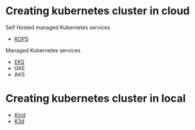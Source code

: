 # Creating kubernetes cluster in cloud

Self Hosted managed Kubernetes services
- [KOPS](https://kops.sigs.k8s.io/)
  
Managed Kubernetes services

- [EKS](https://aws.amazon.com/solutions/implementations/amazon-eks/)
- GKE
- AKS

# Creating kubernetes cluster in local

- [Kind](https://kind.sigs.k8s.io/)
- [K3d](https://k3d.io/)